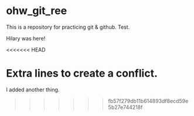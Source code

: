# ohw_git_ree
This is a repository for practicing git & github.
Test.

Hilary was here!

<<<<<<< HEAD

Extra lines to create a conflict. 
=======
I added another thing.
>>>>>>> fb57f279db11b614893df8ecd59e5b27e744218f
